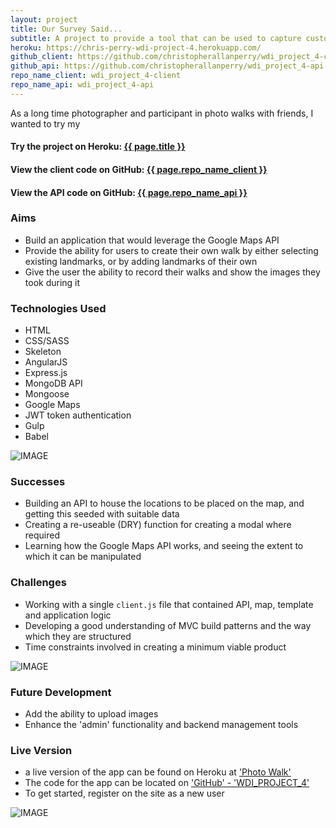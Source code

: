 ```yaml
---
layout: project
title: Our Survey Said...
subtitle: A project to provide a tool that can be used to capture customer or employee feedback, through a set of structured question types.
heroku: https://chris-perry-wdi-project-4.herokuapp.com/
github_client: https://github.com/christopherallanperry/wdi_project_4-client
github_api: https://github.com/christopherallanperry/wdi_project_4-api
repo_name_client: wdi_project_4-client
repo_name_api: wdi_project_4-api
---
```


As a long time photographer and participant in photo walks with friends, I wanted to try my

<h4>Try the project on Heroku: <a href="{{ page.heroku }}">{{ page.title }}</a></h4>
<h4>View the client code on GitHub: <a href="{{ page.github_client }}">{{ page.repo_name_client }}</a></h4>
<h4>View the API code on GitHub: <a href="{{ page.github_api }}">{{ page.repo_name_api }}</a></h4>

### Aims
- Build an application that would leverage the Google Maps API
- Provide the ability for users to create their own walk by either selecting existing landmarks, or by adding landmarks of their own
- Give the user the ability to record their walks and show the images they took during it

### Technologies Used
- HTML
- CSS/SASS
- Skeleton
- AngularJS
- Express.js
- MongoDB API
- Mongoose
- Google Maps
- JWT token authentication
- Gulp
- Babel

![IMAGE]()

### Successes
- Building an API to house the locations to be placed on the map, and getting this seeded with suitable data
- Creating a re-useable (DRY) function for creating a modal where required
- Learning how the Google Maps API works, and seeing the extent to which it can be manipulated


### Challenges
- Working with a single `client.js` file that contained API, map, template and application logic
- Developing a good understanding of MVC build patterns and the way which they are structured
- Time constraints involved in creating a minimum viable product


![IMAGE]()

### Future Development
- Add the ability to upload images
- Enhance the 'admin' functionality and backend management tools


### Live Version
- a live version of the app can be found on Heroku at ['Photo Walk'](https://fierce-fortress-98221.herokuapp.com/)
- The code for the app can be located on ['GitHub' - 'WDI_PROJECT_4'](https://github.com/christopherallanperry/WDI_PROJECT_3)
- To get started, register on the site as a new user

![IMAGE]()
